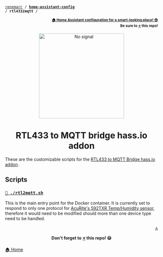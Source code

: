 <!-- Header -->
[link-profile]:https://github.com/renemarc
[link-repo]:https://github.com/renemarc/home-assistant-config

<a name="top"></a>
<code>[renemarc][link-profile] / **[home-assistant-config][link-repo]** / **rtl4332mqtt** /</code>

<p align="right"><sub><strong><a href="https://github.com/renemarc/home-assistant-config">🏠 Home Assistant configuration for a smart-looking place! 😎</a><br>Be sure to <a href="#" title="star">⭐️</a> this repo!</strong></sub></p>

<!-- Hero -->
<figure>
    <div align="center">
        <a href="#rtl433-to-mqtt-bridge-hassio-addon" title="RTL433 to MQTT"><img src="https://media.giphy.com/media/l1J9EdzfOSgfyueLm/giphy.gif" alt="No signal" width="280"></a>
    </div>
</figure>

<h1 align="center">RTL433 to MQTT bridge hass.io addon</h1>

These are the customizable scripts for the [RTL433 to MQTT Bridge hass.io addon](https://github.com/james-fry/hassio-addons/tree/master/rtl4332mqtt).

## Scripts

### [`📡 ./rtl2mqtt.sh`](rtl2mqtt.sh)

This is the main entry point for the Docker container. It is currently set to respond to only one protocol for [AcuRite's 592TXR Temp/Humidity sensor](https://www.acurite.com/indoor-temperature-sensor-and-humidity-gauge.html), therefore it would need to be modified should more than one device type need to be handled.

<!-- Footer -->
<p align="right"><a href="#top" title="Back to top">🔝</a></p>

<p align="center"><strong>Don't forget to <a href="#" title="star">⭐️</a> this repo! 😃</strong></p>

[🏠 Home][link-repo]
